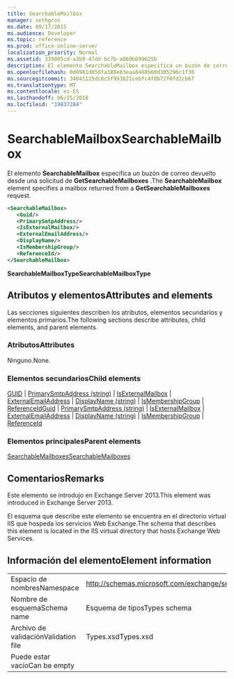 ```yaml
---
title: SearchableMailbox
manager: sethgros
ms.date: 09/17/2015
ms.audience: Developer
ms.topic: reference
ms.prod: office-online-server
localization_priority: Normal
ms.assetid: 339005cd-a3b9-47dd-bc7b-a860b699625b
description: El elemento SearchableMailbox especifica un buzón de correo devuelto desde una solicitud de GetSearchableMailboxes.
ms.openlocfilehash: 0d0981d050fa388e83eaa8408b60d305296c1f36
ms.sourcegitcommit: 34041125dc8c5f993b21cebfc4f8b72f0fd2cb6f
ms.translationtype: MT
ms.contentlocale: es-ES
ms.lasthandoff: 06/25/2018
ms.locfileid: "19837284"
---
```

# <a name="searchablemailbox"></a><span data-ttu-id="49119-103">SearchableMailbox</span><span class="sxs-lookup"><span data-stu-id="49119-103">SearchableMailbox</span></span>

<span data-ttu-id="49119-104">El elemento **SearchableMailbox** especifica un buzón de correo devuelto desde una solicitud de **GetSearchableMailboxes** .</span><span class="sxs-lookup"><span data-stu-id="49119-104">The **SearchableMailbox** element specifies a mailbox returned from a **GetSearchableMailboxes** request.</span></span> 
  
```XML
<SearchableMailbox>
   <Guid/>
   <PrimarySmtpAddress/>
   <IsExternalMailbox/>
   <ExternalEmailAddress/>
   <DisplayName/>
   <IsMembershipGroup/>
   <ReferenceId/>
</SearchableMailbox>
```

 <span data-ttu-id="49119-105">**SearchableMailboxType**</span><span class="sxs-lookup"><span data-stu-id="49119-105">**SearchableMailboxType**</span></span>
## <a name="attributes-and-elements"></a><span data-ttu-id="49119-106">Atributos y elementos</span><span class="sxs-lookup"><span data-stu-id="49119-106">Attributes and elements</span></span>

<span data-ttu-id="49119-107">Las secciones siguientes describen los atributos, elementos secundarios y elementos primarios.</span><span class="sxs-lookup"><span data-stu-id="49119-107">The following sections describe attributes, child elements, and parent elements.</span></span>
  
### <a name="attributes"></a><span data-ttu-id="49119-108">Atributos</span><span class="sxs-lookup"><span data-stu-id="49119-108">Attributes</span></span>

<span data-ttu-id="49119-109">Ninguno.</span><span class="sxs-lookup"><span data-stu-id="49119-109">None.</span></span>
  
### <a name="child-elements"></a><span data-ttu-id="49119-110">Elementos secundarios</span><span class="sxs-lookup"><span data-stu-id="49119-110">Child elements</span></span>

<span data-ttu-id="49119-111">[GUID](guid-ex15websvcsotherref.md) | [PrimarySmtpAddress (string)](primarysmtpaddress-string.md) | [IsExternalMailbox](isexternalmailbox.md) | [ExternalEmailAddress](externalemailaddress.md) | [DisplayName (string)](displayname-string.md) | [IsMembershipGroup](ismembershipgroup.md)  |  [ ReferenceId](referenceid.md)</span><span class="sxs-lookup"><span data-stu-id="49119-111">[Guid](guid-ex15websvcsotherref.md) | [PrimarySmtpAddress (string)](primarysmtpaddress-string.md) | [IsExternalMailbox](isexternalmailbox.md) | [ExternalEmailAddress](externalemailaddress.md) | [DisplayName (string)](displayname-string.md) | [IsMembershipGroup](ismembershipgroup.md) | [ReferenceId](referenceid.md)</span></span>
  
### <a name="parent-elements"></a><span data-ttu-id="49119-112">Elementos principales</span><span class="sxs-lookup"><span data-stu-id="49119-112">Parent elements</span></span>

[<span data-ttu-id="49119-113">SearchableMailboxes</span><span class="sxs-lookup"><span data-stu-id="49119-113">SearchableMailboxes</span></span>](searchablemailboxes.md)
  
## <a name="remarks"></a><span data-ttu-id="49119-114">Comentarios</span><span class="sxs-lookup"><span data-stu-id="49119-114">Remarks</span></span>

<span data-ttu-id="49119-115">Este elemento se introdujo en Exchange Server 2013.</span><span class="sxs-lookup"><span data-stu-id="49119-115">This element was introduced in Exchange Server 2013.</span></span>
  
<span data-ttu-id="49119-116">El esquema que describe este elemento se encuentra en el directorio virtual IIS que hospeda los servicios Web Exchange.</span><span class="sxs-lookup"><span data-stu-id="49119-116">The schema that describes this element is located in the IIS virtual directory that hosts Exchange Web Services.</span></span>
  
## <a name="element-information"></a><span data-ttu-id="49119-117">Información del elemento</span><span class="sxs-lookup"><span data-stu-id="49119-117">Element information</span></span>

|||
|:-----|:-----|
|<span data-ttu-id="49119-118">Espacio de nombres</span><span class="sxs-lookup"><span data-stu-id="49119-118">Namespace</span></span>  <br/> |http://schemas.microsoft.com/exchange/services/2006/types  <br/> |
|<span data-ttu-id="49119-119">Nombre de esquema</span><span class="sxs-lookup"><span data-stu-id="49119-119">Schema name</span></span>  <br/> |<span data-ttu-id="49119-120">Esquema de tipos</span><span class="sxs-lookup"><span data-stu-id="49119-120">Types schema</span></span>  <br/> |
|<span data-ttu-id="49119-121">Archivo de validación</span><span class="sxs-lookup"><span data-stu-id="49119-121">Validation file</span></span>  <br/> |<span data-ttu-id="49119-122">Types.xsd</span><span class="sxs-lookup"><span data-stu-id="49119-122">Types.xsd</span></span>  <br/> |
|<span data-ttu-id="49119-123">Puede estar vacío</span><span class="sxs-lookup"><span data-stu-id="49119-123">Can be empty</span></span>  <br/> ||
   

